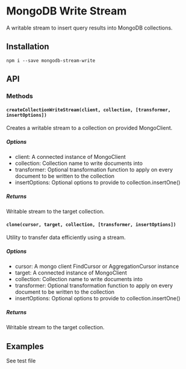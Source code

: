 # MongoDB Write Stream

A writable stream to insert query results into MongoDB collections.

## Installation

```
npm i --save mongodb-stream-write
```

## API

### Methods

#### `createCollectionWriteStream(client, collection, [transformer, insertOptions])`
Creates a writable stream to a collection on provided MongoClient.

##### Options
 * client: A connected instance of MongoClient
 * collection: Collection name to write documents into
 * transformer: Optional transformation function to apply on every document to be written to the collection
 * insertOptions: Optional options to provide to collection.insertOne()

##### Returns
Writable stream to the target collection.

#### `clone(cursor, target, collection, [transformer, insertOptions])`
Utility to transfer data efficiently using a stream.

##### Options
 * cursor: A mongo client FindCursor or AggregationCursor instance
 * target: A connected instance of MongoClient
 * collection: Collection name to write documents into
 * transformer: Optional transformation function to apply on every document to be written to the collection
 * insertOptions: Optional options to provide to collection.insertOne()

##### Returns
Writable stream to the target collection.

## Examples

See test file

